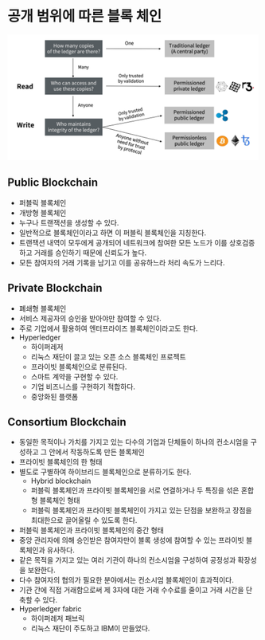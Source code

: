 # 공개 범위에 따른 블록 체인

![세계은행그룹의 블록체인 구분](world-bank-group-blockchain.png)

## Public Blockchain

* 퍼블릭 블록체인
* 개방형 블록체인
* 누구나 트랜잭션을 생성할 수 있다.
* 일반적으로 블록체인이라고 하면 이 퍼블릭 블록체인을 지칭한다. 
* 트랜잭션 내역이 모두에게 공개되어 네트워크에 참여한 모든 노드가 이를 상호검증하고 거래를 승인하기 때문에 신뢰도가 높다.
* 모든 참여자의 거래 기록을 남기고 이를 공유하느라 처리 속도가 느리다.

## Private Blockchain

* 폐쇄형 블록체인
* 서비스 제공자의 승인을 받아야만 참여할 수 있다.
* 주로 기업에서 활용하여 엔터프라이즈 블록체인이라고도 한다.
* Hyperledger
  * 하이퍼레저
  * 리눅스 재단이 끌고 있는 오픈 소스 블록체인 프로젝트
  * 프라이빗 블록체인으로 분류된다.
  * 스마트 계약을 구현할 수 있다.
  * 기업 비즈니스를 구현하기 적합하다.
  * 중앙화된 플랫폼

## Consortium Blockchain

* 동일한 목적이나 가치를 가지고 있는 다수의 기업과 단체들이 하나의 컨소시엄을 구성하고 그 안에서 작동하도록 만든 블록체인
* 프라이빗 블록체인의 한 형태
* 별도로 구별하여 하이브리드 블록체인으로 분류하기도 한다.
  * Hybrid blockchain
  * 퍼블릭 블록체인과 프라이빗 블록체인을 서로 연결하거나 두 특징을 섞은 혼합형 블록체인 형태
  * 퍼블릭 블록체인과 프라이빗 블록체인이 가지고 있는 단점을 보완하고 장점을 최대한으로 끌어올릴 수 있도록 한다.
* 퍼블릭 블록체인과 프라이빗 블록체인의 중간 형태
* 중앙 관리자에 의해 승인받은 참여자만이 블록 생성에 참여할 수 있는 프라이빗 블록체인과 유사하다.
* 같은 목적을 가지고 있는 여러 기관이 하나의 컨소시엄을 구성하여 공정성과 확장성을 보완한다. 
* 다수 참여자의 협의가 필요한 분야에서는 컨소시엄 블록체인이 효과적이다.
* 기관 간에 직접 거래함으로써 제 3자에 대한 거래 수수료를 줄이고 거래 시간을 단축할 수 있다. 
* Hyperledger fabric
  * 하이퍼레저 패브릭
  * 리눅스 재단이 주도하고 IBM이 만들었다. 